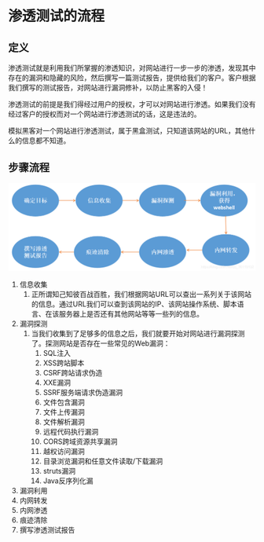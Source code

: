 # 渗透测试的流程

## 定义

渗透测试就是利用我们所掌握的渗透知识，对网站进行一步一步的渗透，发现其中存在的漏洞和隐藏的风险，然后撰写一篇测试报告，提供给我们的客户。客户根据我们撰写的测试报告，对网站进行漏洞修补，以防止黑客的入侵！

渗透测试的前提是我们得经过用户的授权，才可以对网站进行渗透。如果我们没有经过客户的授权而对一个网站进行渗透测试的话，这是违法的。

模拟黑客对一个网站进行渗透测试，属于黑盒测试，只知道该网站的URL，其他什么的信息都不知道。

## 步骤流程
![Pentest-process](process.png)
1. 信息收集
   1. 正所谓知己知彼百战百胜，我们根据网站URL可以查出一系列关于该网站的信息。通过URL我们可以查到该网站的IP、该网站操作系统、脚本语言、在该服务器上是否还有其他网站等等一些列的信息。
2. 漏洞探测
   1. 当我们收集到了足够多的信息之后，我们就要开始对网站进行漏洞探测了。探测网站是否存在一些常见的Web漏洞：
      1. SQL注入
      2. XSS跨站脚本
      3. CSRF跨站请求伪造
      4. XXE漏洞
      5. SSRF服务端请求伪造漏洞
      6. 文件包含漏洞
      7. 文件上传漏洞
      8. 文件解析漏洞
      9.  远程代码执行漏洞
      10. CORS跨域资源共享漏洞
      11. 越权访问漏洞
      12. 目录浏览漏洞和任意文件读取/下载漏洞
      13. struts漏洞
      14. Java反序列化漏
3. 漏洞利用
4. 内网转发
5. 内网渗透
6. 痕迹清除
7. 撰写渗透测试报告